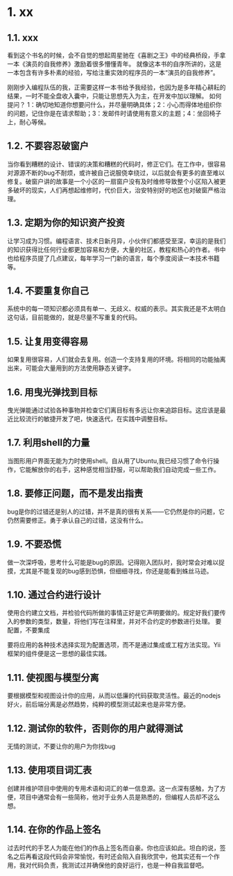 # 1. xx

## 1.1. xxx

看到这个书名的时候，会不自觉的想起周星驰在《喜剧之王》中的经典桥段，手拿一本《演员的自我修养》激励着很多懵懂青年。
就像这本书的自序所讲的，这是一本包含有许多朴素的经验，写给注重实效的程序员的一本“演员的自我修养”。

刚刚步入编程队伍的我，正需要这样一本书给予我经验，也因为是多年精心耕耘的结果，一时不能全盘收入囊中，只能让思想先入为主，在开发中加以理解。
如何提问？
1：确切地知道你想要问什么，并尽量明确具体；2：小心而得体地组织你的问题，记住你是在请求帮助；3：发邮件时请使用有意义的主题；4：坐回椅子上，耐心等候。

## 1.2. 不要容忍破窗户

当你看到糟糕的设计、错误的决策和糟糕的代码时，修正它们。在工作中，很容易对源源不断的bug不耐烦，或许被自己说服侥幸绕过，以后就会有更多的直至难以修复。破窗户讲的故事是一个小区的一扇窗户没有及时维修导致整个小区陷入被更多破坏的现实，人们再想起维修时，代价巨大，治安特别好的地区也对破窗严格治理。

## 1.3. 定期为你的知识资产投资

让学习成为习惯。编程语言、技术日新月异，小伙伴们都感受至深，幸运的是我们的知识获得比任何行业都更加容易和方便，大量的社区，教程和热心的作者。书中也给程序员提了几点建议，每年学习一门新的语言，每个季度阅读一本技术书籍等。

## 1.4. 不要重复你自己

系统中的每一项知识都必须具有单一、无歧义、权威的表示。其实我还是不太明白这句话，目前能做的，就是尽量不写重复的代码。

## 1.5. 让复用变得容易

如果复用很容易，人们就会去复用。创造一个支持复用的环境。将相同的功能抽离出来，可能会大量用到的方法使用静态关键字。

## 1.6. 用曳光弹找到目标

曳光弹能通过试验各种事物并检查它们离目标有多远让你来追踪目标。这应该是最近比较流行的敏捷开发了吧，快速迭代，在实践中调整目标。

## 1.7. 利用shell的力量

当图形用户界面无能为力时使用shell。自从用了Ubuntu,我已经习惯了命令行操作，它能解放你的右手，这种感觉相当舒服，可以帮助我们自动完成一些工作。

## 1.8. 要修正问题，而不是发出指责

bug是你的过错还是别人的过错，并不是真的很有关系——它仍然是你的问题，它仍然需要修正。勇于承认自己的过错，这没有什么。

## 1.9. 不要恐慌

做一次深呼吸，思考什么可能是bug的原因。记得刚入团队时，我时常会对难以捉摸，尤其是不能复现的bug感到恐惧，但细细寻找，你还是能看到蛛丝马迹。

## 1.10. 通过合约进行设计

使用合约建立文档，并检验代码所做的事情正好是它声明要做的。规定好我们要传入的参数的类型，数量，将他们写在注释里，并对不合约定的参数进行处理。
要配置，不要集成

要将应用的各种技术选择实现为配置选项，而不是通过集成或工程方法实现。Yii框架的组件便是这一思想的最佳实践。

## 1.11. 使视图与模型分离

要根据模型和视图设计你的应用，从而以低廉的代码获取灵活性。最近的nodejs好火，前后端分离是必然趋势，纯粹的模型测试起来也是非常方便。

## 1.12. 测试你的软件，否则你的用户就得测试

无情的测试，不要让你的用户为你找bug

## 1.13. 使用项目词汇表

创建并维护项目中使用的专用术语和词汇的单一信息源。这一点深有感触，为了方便，项目中通常会有一些简称，他对于业务人员是熟悉的，但编程人员却不这么想。

## 1.14. 在你的作品上签名

过去时代的手艺人为能在他们的作品上签名而自豪。你也应该如此。坦白的说，签名之后再看这段代码会非常愉悦，有时还会陷入自我欣赏中，他其实还有一个作用，我对代码负责，我测试过并确保他的良好运行，也是一种自我监督吧。